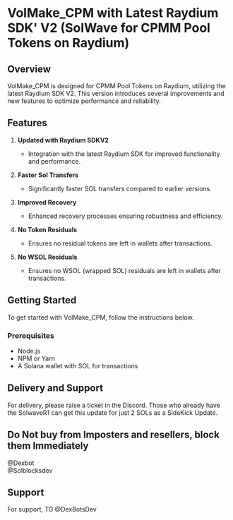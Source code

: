 # VolMake_CPM with Latest Raydium SDK' V2 (SolWave for CPMM Pool Tokens on Raydium)

## Overview
VolMake_CPM is designed for CPMM Pool Tokens on Raydium, utilizing the latest Raydium SDK V2. This version introduces several improvements and new features to optimize performance and reliability.

## Features
1. **Updated with Raydium SDKV2**
   - Integration with the latest Raydium SDK for improved functionality and performance.

2. **Faster Sol Transfers**
   - Significantly faster SOL transfers compared to earlier versions.

3. **Improved Recovery**
   - Enhanced recovery processes ensuring robustness and efficiency.

4. **No Token Residuals**
   - Ensures no residual tokens are left in wallets after transactions.

5. **No WSOL Residuals**
   - Ensures no WSOL (wrapped SOL) residuals are left in wallets after transactions.

## Getting Started
To get started with VolMake_CPM, follow the instructions below.

### Prerequisites
- Node.js
- NPM or Yarn
- A Solana wallet with SOL for transactions

## Delivery and Support

For delivery, please raise a ticket in the Discord. Those who already have the SolwaveR1 can get this update for just 2 SOLs as a SideKick Update.

## Do Not buy from Imposters and resellers, block them Immediately

@Dexbot  
@Solblocksdev

## Support

For support, TG @DexBotsDev
